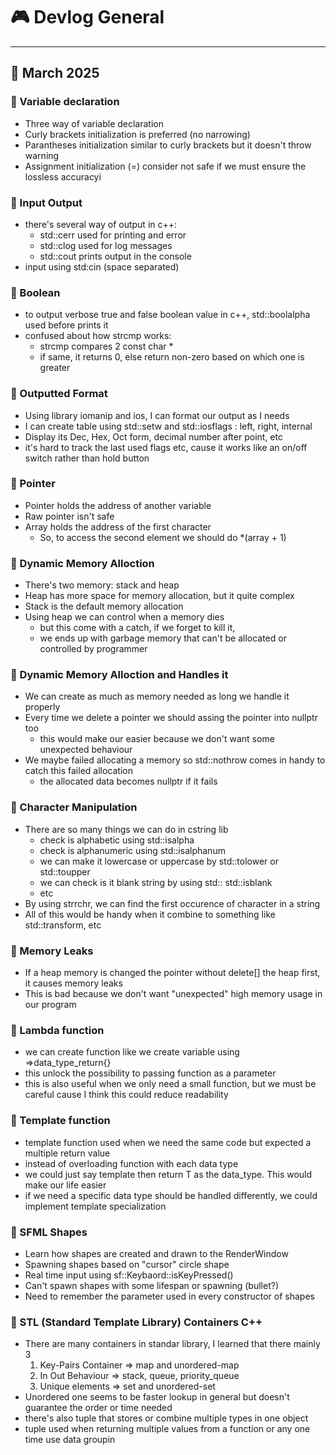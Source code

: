 # 🎮 Devlog General

---

## 🌟 March 2025

### 🚀 Variable declaration

- Three way of variable declaration
- Curly brackets initialization is preferred (no narrowing)
- Parantheses initialization similar to curly brackets but it doesn't throw warning
- Assignment initialization (=) consider not safe if we must ensure the lossless accuracyi

### 🚀 Input Output

- there's several way of output in c++:
  - std::cerr used for printing and error
  - std::clog used for log messages
  - std::cout prints output in the console
- input using std:cin (space separated)

### 🚀 Boolean

- to output verbose true and false boolean value in c++, std::boolalpha used before prints it
- confused about how strcmp works:
  - strcmp compares 2 const char \*
  - if same, it returns 0, else return non-zero based on which one is greater

### 🚀 Outputted Format

- Using library iomanip and ios, I can format our output as I needs
- I can create table using std::setw and std::iosflags : left, right, internal
- Display its Dec, Hex, Oct form, decimal number after point, etc
- it's hard to track the last used flags etc, cause it works like an on/off switch rather than hold button

### 🚀 Pointer

- Pointer holds the address of another variable
- Raw pointer isn't safe
- Array holds the address of the first character
  - So, to access the second element we should do \*(array + 1)

### 🚀 Dynamic Memory Alloction

- There's two memory: stack and heap
- Heap has more space for memory allocation, but it quite complex
- Stack is the default memory allocation
- Using heap we can control when a memory dies
  - but this come with a catch, if we forget to kill it,
  - we ends up with garbage memory that can't be allocated or controlled by programmer

### 🚀 Dynamic Memory Alloction and Handles it

- We can create as much as memory needed as long we handle it properly
- Every time we delete a pointer we should assing the pointer into nullptr too
  - this would make our easier because we don't want some unexpected behaviour
- We maybe failed allocating a memory so std::nothrow comes in handy to catch this failed allocation
  - the allocated data becomes nullptr if it fails

### 🚀 Character Manipulation

- There are so many things we can do in cstring lib
  - check is alphabetic using std::isalpha
  - check is alphanumeric using std::isalphanum
  - we can make it lowercase or uppercase by std::tolower or std::toupper
  - we can check is it blank string by using std:: std::isblank
  - etc
- By using strrchr, we can find the first occurence of character in a string
- All of this would be handy when it combine to something like std::transform, etc

### 🚀 Memory Leaks

- If a heap memory is changed the pointer without delete[] the heap first, it causes memory leaks
- This is bad because we don't want "unexpected" high memory usage in our program

### 🚀 Lambda function

- we can create function like we create variable using []()=>data_type_return{}
- this unlock the possibility to passing function as a parameter
- this is also useful when we only need a small function, but we must be careful cause I think this could reduce
  readability

### 🚀 Template function

- template function used when we need the same code but expected a multiple return value
- instead of overloading function with each data type
- we could just say template <typename T> then return T as the data_type. This would make our life easier
- if we need a specific data type should be handled differently, we could implement template specialization

### 🚀 SFML Shapes

- Learn how shapes are created and drawn to the RenderWindow
- Spawning shapes based on "cursor" circle shape
- Real time input using sf::Keybaord::isKeyPressed()
- Can't spawn shapes with some lifespan or spawning (bullet?)
- Need to remember the parameter used in every constructor of shapes

### 🚀 STL (Standard Template Library) Containers C++

- There are many containers in standar library, I learned that there mainly 3
  1. Key-Pairs Container => map and unordered-map
  2. In Out Behaviour => stack, queue, priority_queue
  3. Unique elements => set and unordered-set
- Unordered one seems to be faster lookup in general but doesn't guarantee the order or time needed
- there's also tuple that stores or combine multiple types in one object
- tuple used when returning multiple values from a function or any one time use data groupin
